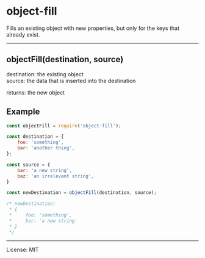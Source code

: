 # object-fill

Fills an existing object with new properties, but only for the keys that already exist.

--------------------------------------------------------------------------------

## objectFill(destination, source)

destination: the existing object<br>
source: the data that is inserted into the destination

returns: the new object

## Example

```javascript
const objectFill = require('object-fill');

const destination = {
    foo: 'something',
    bar: 'another thing',
};

const source = {
    bar: 'a new string',
    baz: 'an irrelevant string',
}

const newDestination = objectFill(destination, source);

/* newDestination:
 * {
 *     foo: 'something',
 *     bar: 'a new string'
 * }
 */
```

--------------------------------------------------------------------------------

License: MIT
